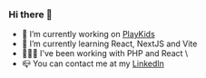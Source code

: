 ### Hi there 👋

- 🔭 I’m currently working on [PlayKids](https://playkidsgroup.com)
- 🌱 I’m currently learning React, NextJS and Vite
- 👨🏻‍💻 I've been working with PHP and React \
- 📪 You can contact me at my [LinkedIn](https://www.linkedin.com/in/ismaelmfreitas/)
